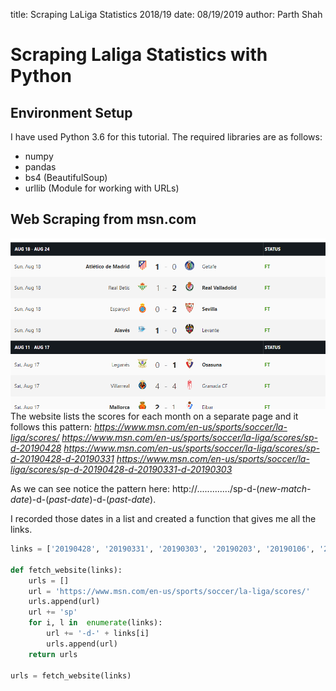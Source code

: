 title: Scraping LaLiga Statistics 2018/19
date: 08/19/2019
author: Parth Shah

# Scraping Laliga Statistics with Python

## Environment Setup
I have used Python 3.6 for this tutorial. The required libraries are as follows:
- numpy
- pandas
- bs4 (BeautifulSoup)
- urllib (Module for working with URLs)

## Web Scraping from msn.com
![image](images/laliga-home.png)
The website lists the scores for each month on a separate page and it follows this pattern: 
*https://www.msn.com/en-us/sports/soccer/la-liga/scores/*
*https://www.msn.com/en-us/sports/soccer/la-liga/scores/sp-d-20190428*
*https://www.msn.com/en-us/sports/soccer/la-liga/scores/sp-d-20190428-d-20190331*
*https://www.msn.com/en-us/sports/soccer/la-liga/scores/sp-d-20190428-d-20190331-d-20190303*

As we can see notice the pattern here:
http://............./sp-d-(*new-match-date*)-d-(*past-date*)-d-(*past-date*).

I recorded those dates in a list and created a function that gives me all the links.

```python
links = ['20190428', '20190331', '20190303', '20190203', '20190106', '20181209', '20181111', '20181014', '20180916', '20180819']

def fetch_website(links):
    urls = []
    url = 'https://www.msn.com/en-us/sports/soccer/la-liga/scores/'
    urls.append(url)
    url += 'sp'
    for i, l in  enumerate(links):
        url += '-d-' + links[i]
        urls.append(url)
    return urls
    
urls = fetch_website(links)
```
